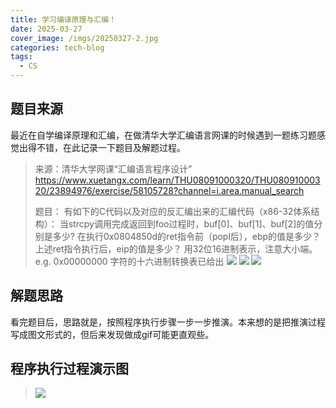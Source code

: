 ```yaml
---
title: 学习编译原理与汇编！
date: 2025-03-27
cover_image: /imgs/20250327-2.jpg
categories: tech-blog
tags:
  - CS
---
```


## 题目来源

最近在自学编译原理和汇编，在做清华大学汇编语言网课的时候遇到一题练习题感觉出得不错，在此记录一下题目及解题过程。

>来源：清华大学网课“汇编语言程序设计”
>https://www.xuetangx.com/learn/THU08091000320/THU08091000320/23894976/exercise/58105728?channel=i.area.manual_search
>
>题目：
>有如下的C代码以及对应的反汇编出来的汇编代码（x86-32体系结构）：
>当strcpy调用完成返回到foo过程时，buf[0]、buf[1]、buf[2]的值分别是多少?
>在执行0x0804850d的ret指令前（popl后），ebp的值是多少？
>上述ret指令执行后，eip的值是多少？
>用32位16进制表示，注意大小端。e.g. 0x00000000 字符的十六进制转换表已给出
>![](/imgs/20250327-1.jpg)
>![](/imgs/20250327-3.jpg)
>![](/imgs/20250327-2.jpg)

## 解题思路
看完题目后，思路就是，按照程序执行步骤一步一步推演。本来想的是把推演过程写成图文形式的，但后来发现做成gif可能更直观些。

## 程序执行过程演示图
>![](/imgs/20250327-4.gif)







